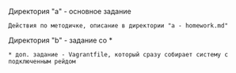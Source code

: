 Директория "a" - основное задание
```
Действия по методичке, описание в директории "a - homework.md"
```
Директория "b" - задание со *
```
* доп. задание - Vagrantfile, который сразу собирает систему с подключенным рейдом
```
